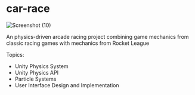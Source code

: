 # car-race
 ![Screenshot (10)](https://github.com/Wintersongtopaz/car-race/assets/144738996/d6b38c0e-9c3e-4b4e-aaa5-982556acfd3c)

An physics-driven arcade racing project combining game mechanics from classic racing games with mechanics from Rocket League

Topics:
- Unity Physics System
- Unity Physics API
- Particle Systems
- User Interface Design and Implementation
